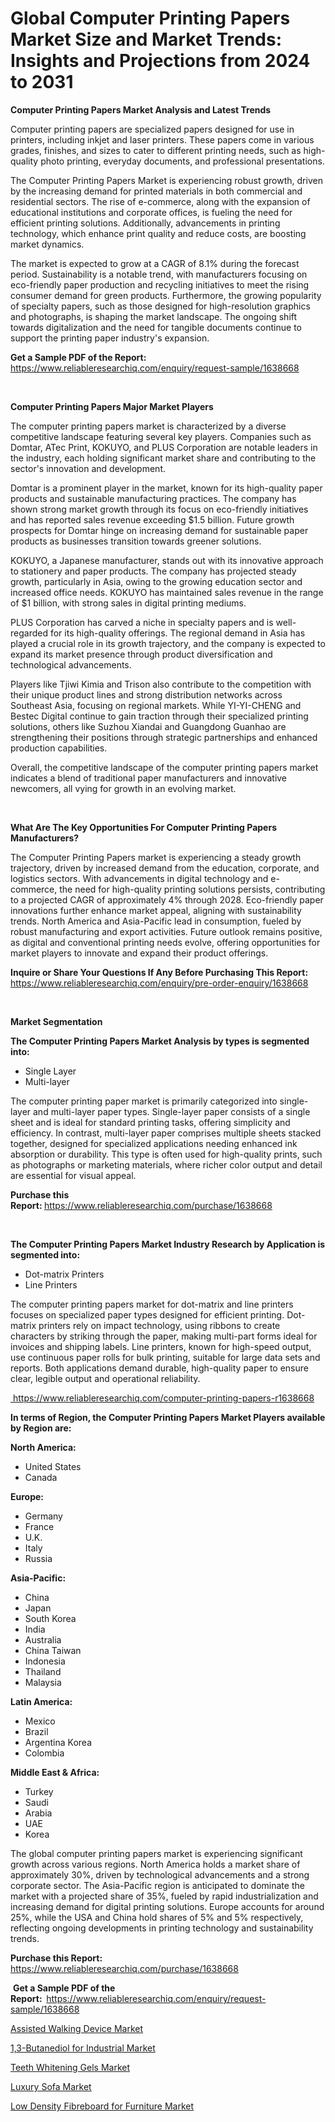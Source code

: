 <p><h1>Global Computer Printing Papers Market Size and Market Trends: Insights and Projections from 2024 to 2031</h1></p><p><strong>Computer Printing Papers Market Analysis and Latest Trends</strong></p>
<p><p>Computer printing papers are specialized papers designed for use in printers, including inkjet and laser printers. These papers come in various grades, finishes, and sizes to cater to different printing needs, such as high-quality photo printing, everyday documents, and professional presentations.</p><p>The Computer Printing Papers Market is experiencing robust growth, driven by the increasing demand for printed materials in both commercial and residential sectors. The rise of e-commerce, along with the expansion of educational institutions and corporate offices, is fueling the need for efficient printing solutions. Additionally, advancements in printing technology, which enhance print quality and reduce costs, are boosting market dynamics.</p><p>The market is expected to grow at a CAGR of 8.1% during the forecast period. Sustainability is a notable trend, with manufacturers focusing on eco-friendly paper production and recycling initiatives to meet the rising consumer demand for green products. Furthermore, the growing popularity of specialty papers, such as those designed for high-resolution graphics and photographs, is shaping the market landscape. The ongoing shift towards digitalization and the need for tangible documents continue to support the printing paper industry's expansion.</p></p>
<p><strong>Get a Sample PDF of the Report:&nbsp;</strong> <a href="https://www.reliableresearchiq.com/enquiry/request-sample/1638668">https://www.reliableresearchiq.com/enquiry/request-sample/1638668</a></p>
<p>&nbsp;</p>
<p><strong>Computer Printing Papers Major Market Players</strong></p>
<p><p>The computer printing papers market is characterized by a diverse competitive landscape featuring several key players. Companies such as Domtar, ATec Print, KOKUYO, and PLUS Corporation are notable leaders in the industry, each holding significant market share and contributing to the sector's innovation and development.</p><p>Domtar is a prominent player in the market, known for its high-quality paper products and sustainable manufacturing practices. The company has shown strong market growth through its focus on eco-friendly initiatives and has reported sales revenue exceeding $1.5 billion. Future growth prospects for Domtar hinge on increasing demand for sustainable paper products as businesses transition towards greener solutions.</p><p>KOKUYO, a Japanese manufacturer, stands out with its innovative approach to stationery and paper products. The company has projected steady growth, particularly in Asia, owing to the growing education sector and increased office needs. KOKUYO has maintained sales revenue in the range of $1 billion, with strong sales in digital printing mediums.</p><p>PLUS Corporation has carved a niche in specialty papers and is well-regarded for its high-quality offerings. The regional demand in Asia has played a crucial role in its growth trajectory, and the company is expected to expand its market presence through product diversification and technological advancements.</p><p>Players like Tjiwi Kimia and Trison also contribute to the competition with their unique product lines and strong distribution networks across Southeast Asia, focusing on regional markets. While YI-YI-CHENG and Bestec Digital continue to gain traction through their specialized printing solutions, others like Suzhou Xiandai and Guangdong Guanhao are strengthening their positions through strategic partnerships and enhanced production capabilities.</p><p>Overall, the competitive landscape of the computer printing papers market indicates a blend of traditional paper manufacturers and innovative newcomers, all vying for growth in an evolving market.</p></p>
<p>&nbsp;</p>
<p><strong>What Are The Key Opportunities For Computer Printing Papers Manufacturers?</strong></p>
<p><p>The Computer Printing Papers market is experiencing a steady growth trajectory, driven by increased demand from the education, corporate, and logistics sectors. With advancements in digital technology and e-commerce, the need for high-quality printing solutions persists, contributing to a projected CAGR of approximately 4% through 2028. Eco-friendly paper innovations further enhance market appeal, aligning with sustainability trends. North America and Asia-Pacific lead in consumption, fueled by robust manufacturing and export activities. Future outlook remains positive, as digital and conventional printing needs evolve, offering opportunities for market players to innovate and expand their product offerings.</p></p>
<p><strong>Inquire or Share Your Questions If Any Before Purchasing This Report:</strong> <a href="https://www.reliableresearchiq.com/enquiry/pre-order-enquiry/1638668">https://www.reliableresearchiq.com/enquiry/pre-order-enquiry/1638668</a></p>
<p>&nbsp;</p>
<p><strong>Market Segmentation</strong></p>
<p><strong>The Computer Printing Papers Market Analysis by types is segmented into:</strong></p>
<p><ul><li>Single Layer</li><li>Multi-layer</li></ul></p>
<p><p>The computer printing paper market is primarily categorized into single-layer and multi-layer paper types. Single-layer paper consists of a single sheet and is ideal for standard printing tasks, offering simplicity and efficiency. In contrast, multi-layer paper comprises multiple sheets stacked together, designed for specialized applications needing enhanced ink absorption or durability. This type is often used for high-quality prints, such as photographs or marketing materials, where richer color output and detail are essential for visual appeal.</p></p>
<p><strong>Purchase this Report:&nbsp;</strong><a href="https://www.reliableresearchiq.com/purchase/1638668">https://www.reliableresearchiq.com/purchase/1638668</a></p>
<p>&nbsp;</p>
<p><strong>The Computer Printing Papers Market Industry Research by Application is segmented into:</strong></p>
<p><ul><li>Dot-matrix Printers</li><li>Line Printers</li></ul></p>
<p><p>The computer printing papers market for dot-matrix and line printers focuses on specialized paper types designed for efficient printing. Dot-matrix printers rely on impact technology, using ribbons to create characters by striking through the paper, making multi-part forms ideal for invoices and shipping labels. Line printers, known for high-speed output, use continuous paper rolls for bulk printing, suitable for large data sets and reports. Both applications demand durable, high-quality paper to ensure clear, legible output and operational reliability.</p></p>
<p><a href="https://www.reliableresearchiq.com/computer-printing-papers-r1638668">&nbsp;https://www.reliableresearchiq.com/computer-printing-papers-r1638668</a></p>
<p><strong>In terms of Region, the Computer Printing Papers Market Players available by Region are:</strong></p>
<p>
    <p> <strong> North America: </strong>
        <ul>
            <li>United States</li>
            <li>Canada</li>
        </ul>
        </p> 
    <p> <strong> Europe: </strong>
        <ul>
            <li>Germany</li>
            <li>France</li>
            <li>U.K.</li>
            <li>Italy</li>
            <li>Russia</li>
        </ul>
        </p> 
    <p> <strong> Asia-Pacific: </strong>
        <ul>
            <li>China</li>
            <li>Japan</li>
            <li>South Korea</li>
            <li>India</li>
            <li>Australia</li>
            <li>China Taiwan</li>
            <li>Indonesia</li>
            <li>Thailand</li>
            <li>Malaysia</li>
        </ul>
        </p> 
    <p> <strong> Latin America: </strong>
        <ul>
            <li>Mexico</li>
            <li>Brazil</li>
            <li>Argentina Korea</li>
            <li>Colombia</li>
        </ul>
        </p> 
    <p> <strong> Middle East & Africa: </strong>
        <ul>
            <li>Turkey</li>
            <li>Saudi</li>
            <li>Arabia</li>
            <li>UAE</li>
            <li>Korea</li>
        </ul>
    </p>
    </p>
<p><p>The global computer printing papers market is experiencing significant growth across various regions. North America holds a market share of approximately 30%, driven by technological advancements and a strong corporate sector. The Asia-Pacific region is anticipated to dominate the market with a projected share of 35%, fueled by rapid industrialization and increasing demand for digital printing solutions. Europe accounts for around 25%, while the USA and China hold shares of 5% and 5% respectively, reflecting ongoing developments in printing technology and sustainability trends.</p></p>
<p><strong>Purchase this Report: </strong><a href="https://www.reliableresearchiq.com/purchase/1638668">https://www.reliableresearchiq.com/purchase/1638668</a></p>
<p>&nbsp;<strong>Get a Sample PDF of the Report:&nbsp;&nbsp;</strong><a href="https://www.reliableresearchiq.com/enquiry/request-sample/1638668">https://www.reliableresearchiq.com/enquiry/request-sample/1638668</a></p>
<p><strong></strong></p>
<p><p><a href="https://www.linkedin.com/pulse/future-ready-strategic-insights-global-assisted-walking-fu5fc?trackingId=YBmdh2tiQ8u8ntbEdWdlrQ%3D%3D">Assisted Walking Device Market</a></p><p><a href="https://github.com/Annahawkins697/Market-Research-Report-List-1/blob/main/13-butanediol-for-industrial-market.md">1,3-Butanediol for Industrial Market</a></p><p><a href="https://issuu.com/reportprime-2/docs/teeth-whitening-gels-market-size-20_0574f6eb028074">Teeth Whitening Gels Market</a></p><p><a href="https://issuu.com/reportprime-2/docs/luxury-sofa-market-size-2030.pptx_e2944bb562fc2d">Luxury Sofa Market</a></p><p><a href="https://medium.com/@mamunhossain47/global-low-density-fibreboard-for-furniture-market-trends-analysis-and-future-growth-prospects-26268b52a12e?postPublishedType=repub">Low Density Fibreboard for Furniture Market</a></p></p>